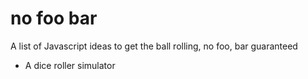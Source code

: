 # no foo bar
A list of Javascript ideas to get the ball rolling, no foo, bar guaranteed

- A dice roller simulator